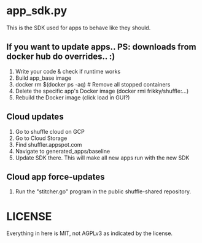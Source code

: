 # app_sdk.py
This is the SDK used for apps to behave like they should. 

## If you want to update apps.. PS: downloads from docker hub do overrides.. :)
1. Write your code & check if runtime works
2. Build app_base image
3. docker rm $(docker ps -aq) # Remove all stopped containers
4. Delete the specific app's Docker image (docker rmi frikky/shuffle:...)
5. Rebuild the Docker image (click load in GUI?)

## Cloud updates
1. Go to shuffle cloud on GCP
2. Go to Cloud Storage
3. Find shuffler.appspot.com
4. Navigate to generated_apps/baseline
5. Update SDK there. This will make all new apps run with the new SDK

## Cloud app force-updates
1. Run the "stitcher.go" program in the public shuffle-shared repository.

# LICENSE 
Everything in here is MIT, not AGPLv3 as indicated by the license.
